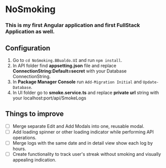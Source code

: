 # NoSmoking
### This is my first Angular application and first FullStack Application as well.

## Configuration

1. Go to ```cd NoSmoking.BBualdo.UI``` and run ```npm install```.
2. In API folder find **appsetting.json** file and replace **ConnectionString:Default=secret** with your Database ConnectionString.
3. In **Package Manager Console** run ```Add-Migration Initial``` and ```Update-Database```.
4. In UI folder go to **smoke.service.ts** and replace **private url** string with your localhost:port/api/SmokeLogs


## Things to improve

- [ ] Merge separate Edit and Add Modals into one, reusable modal.
- [ ] Add loading spinner or other loading indicator while performing API operations.
- [ ] Merge logs with the same date and in detail view show each log by hours.
- [ ] Create functionality to track user's streak without smoking and visually appealing indication.